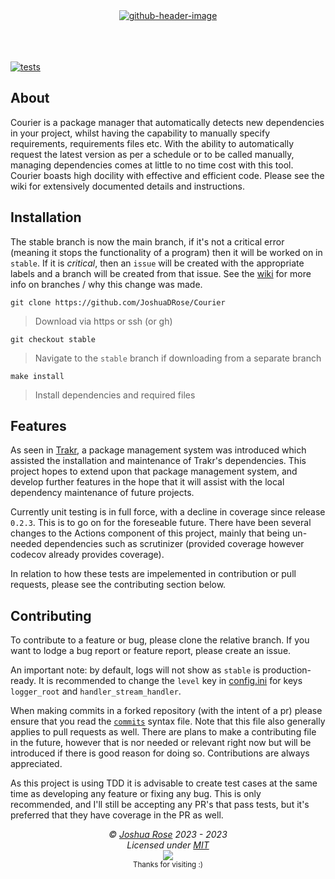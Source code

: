 <div align="center">
<a href="https://github.com/JoshuaDRose/Courier/"><img alt="github-header-image" src="https://user-images.githubusercontent.com/101031214/223869242-ac1234cf-1450-426e-baa9-69955ccc28ca.png"></a>
<br>
</div>
<br>
<br>
<br>

[![tests](https://github.com/Courier-Package-Manager/Courier/actions/workflows/tests.yml/badge.svg?branch=stable)](https://github.com/Courier-Package-Manager/Courier/actions/workflows/tests.yml)


## About
Courier is a package manager that automatically detects new dependencies in your project, whilst
having the capability to manually specify requirements, requirements files etc. With the ability
to automatically request the latest version as per a schedule or to be called manually, managing
dependencies comes at little to no time cost with this tool. Courier boasts high docility with effective and efficient code. 
Please see the wiki for extensively documented details and instructions.

## Installation
The stable branch is now the main branch, if it's not a critical error (meaning it stops the functionality of a program)
then it will be worked on in `stable`. If it is _critical_, then an `issue` will be created with the
appropriate labels and a branch will be created from that issue.
See the [wiki](https://github.com/JoshuaDRose/Courier/wiki/Branches#why-delete-dev) for more
info on branches / why this change was made.


```
git clone https://github.com/JoshuaDRose/Courier
```
 > Download via https or ssh (or gh)
```
git checkout stable
```
 > Navigate to the `stable` branch if downloading from a separate branch
```
make install
```
 > Install dependencies and required files

## Features
As seen in [Trakr](https://github.com/JoshuaDRose/Trakr), a package management system
was introduced which assisted the installation and maintenance of Trakr's dependencies.
This project hopes to extend upon that package management system, and develop further
features in the hope that it will assist with the local dependency maintenance of future
projects.

Currently unit testing is in full force, with a decline in coverage since release `0.2.3`.
This is to go on for the foreseable future. There have been several changes to the 
Actions component of this project, mainly that being un-needed dependencies such as 
scrutinizer (provided coverage however codecov already provides coverage).

In relation to how these tests are impelemented in contribution or pull requests,
please see the contributing section below.


## Contributing
To contribute to a feature or bug, please clone the relative branch. If you want to lodge a
bug report or feature report, please create an issue. 

An important note: by default, logs will not show as `stable` is production-ready. It is recommended
to change the `level` key in [config.ini](config.ini) for keys `logger_root` and 
`handler_stream_handler`.

When making commits in a forked repository (with the intent of a pr) please ensure that
you read the [`commits`](commits.md) syntax file. Note that this file also generally applies
to pull requests as well. There are plans to make a contributing file in the future, however
that is nor needed or relevant right now but will be introduced if there is good reason for 
doing so. Contributions are always appreciated.

As this project is using TDD it is advisable to create test cases at the same time
as developing any feature or fixing any bug. This is only recommended, and I'll still
be accepting any PR's that pass tests, but it's preferred that they have coverage in the 
PR as well.


<!-- License + Copyright -->
<p  align="center">
  <i>© <a href="https://github.com/JoshuaDRose">Joshua Rose</a> 2023 - 2023</i><br>
  <i>Licensed under <a href="https://github.com/JoshuaDRose/Courier/blob/stable/LICENSE">MIT</a></i><br>
  <a href="https://github.com/JoshuaDRose"><img src="https://i.ibb.co/4KtpYxb/octocat-clean-mini.png" /></a><br>
  <sup>Thanks for visiting :)</sup>
</p>

